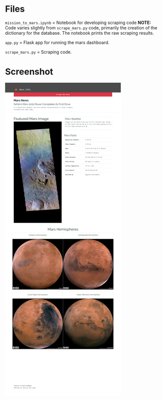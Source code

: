 # Files
`mission_to_mars.ipynb` = Notebook for developing scraping code **NOTE:** Code varies slightly from `scrape_mars.py` code, primarily the creation of the dictionary for the database. The notebook prints the raw scraping results.

`app.py` = Flask app for running the mars dashboard.

`scrape_mars.py` = Scraping code.

# Screenshot

![mars_dashboard](https://github.com/L0per/web_scraping_challenge/blob/master/mars_scraping.png?raw=true)
